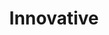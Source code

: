 ---
title: "Innovative"
type: "core"
definitions:
    - definition: "first"
      exceptional: "exception first behaviour"
      exceeds: "exceed first behaviour"
      meets: "meets first behaviour"
      needs: "needs improvement of first behaviour"
      unsatisfactory: "unsatisfactory performance of first behaviour"
    - definition: "second"
      exceptional: "exception second behaviour"
      exceeds: "exceed second behaviour"
      meets: "meets second behaviour"
      needs: "needs improvement of second behaviour"
      unsatisfactory: "unsatisfactory performance of second behaviour"
---